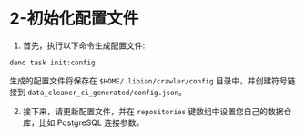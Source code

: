 # 2-初始化配置文件

1. 首先，执行以下命令生成配置文件:

```shell
deno task init:config
```

生成的配置文件将保存在 `$HOME/.libian/crawler/config` 目录中，并创建符号链接到 `data_cleaner_ci_generated/config.json`。

2. 接下来，请更新配置文件，并在 `repositories` 键数组中设置您自己的数据仓库，比如 PostgreSQL 连接参数。
